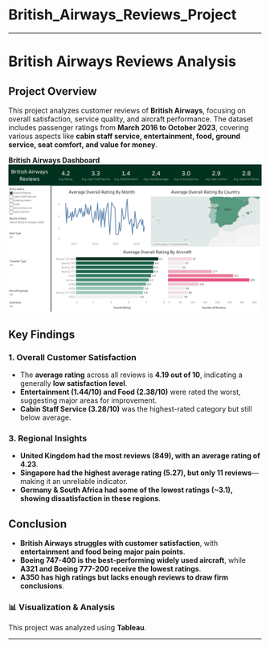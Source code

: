 # British_Airways_Reviews_Project

---

# **British Airways Reviews Analysis**  

## **Project Overview**  
This project analyzes customer reviews of **British Airways**, focusing on overall satisfaction, service quality, and aircraft performance. The dataset includes passenger ratings from **March 2016 to October 2023**, covering various aspects like **cabin staff service, entertainment, food, ground service, seat comfort, and value for money**.  

**British Airways Dashboard**
![Image Alt](https://github.com/mayurkhadse01/British_Airways_Reviews_Project/blob/f606e526f1e606e12b19ecefea555e7f6b60d826/Dashboard%201.png)


## **Key Findings**  

### **1. Overall Customer Satisfaction**  
- The **average rating** across all reviews is **4.19 out of 10**, indicating a generally **low satisfaction level**.  
- **Entertainment (1.44/10) and Food (2.38/10)** were rated the worst, suggesting major areas for improvement.  
- **Cabin Staff Service (3.28/10)** was the highest-rated category but still below average.  

### **3. Regional Insights**  
- **United Kingdom had the most reviews (849), with an average rating of 4.23**.  
- **Singapore had the highest average rating (5.27), but only 11 reviews**—making it an unreliable indicator.  
- **Germany & South Africa had some of the lowest ratings (~3.1), showing dissatisfaction in these regions**.  

## **Conclusion**  
- **British Airways struggles with customer satisfaction**, with **entertainment and food being major pain points**.  
- **Boeing 747-400 is the best-performing widely used aircraft**, while **A321 and Boeing 777-200 receive the lowest ratings**.  
- **A350 has high ratings but lacks enough reviews to draw firm conclusions**.  

### **📊 Visualization & Analysis**  
This project was analyzed using **Tableau**.  

---


